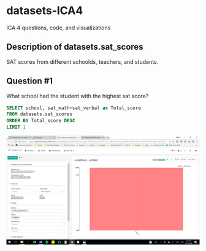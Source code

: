 # datasets-ICA4
ICA 4 questions, code, and visualizations

## Description of datasets.sat_scores
SAT scores from different schoolds, teachers, and students.

## Question #1
What school had the student with the highest sat score?

```sql
SELECT school, sat_math+sat_verbal as Total_score
FROM datasets.sat_scores
ORDER BY Total_score DESC 
LIMIT 1
```

![datasets-ICA4](Visualizations/q1.png)

